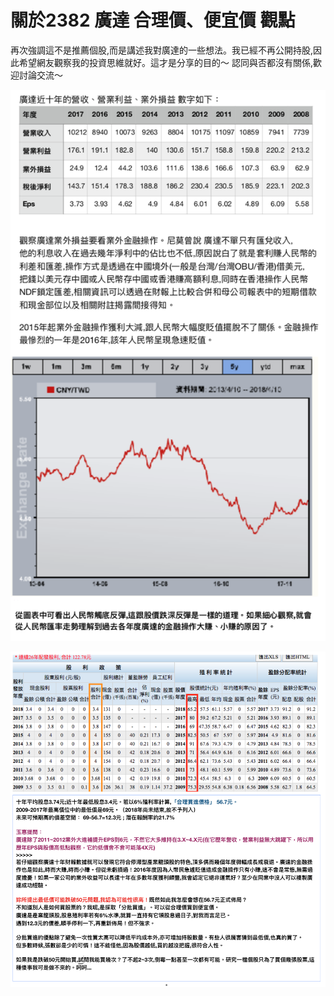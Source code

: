 # 關於2382 廣達 合理價、便宜價 觀點


再次強調這不是推薦個股,而是講述我對廣達的一些想法。我已經不再公開持股,因此希望網友觀察我的投資思維就好。這才是分享的目的～
認同與否都沒有關係,歡迎討論交流～

![](images/螢幕快照-2018-04-11-上午11.32.43.png)



![](images/螢幕快照-2018-04-11-上午11.34.30.png)